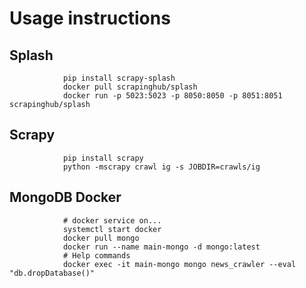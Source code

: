 # Usage instructions
## Splash
				
				pip install scrapy-splash
				docker pull scrapinghub/splash
				docker run -p 5023:5023 -p 8050:8050 -p 8051:8051 scrapinghub/splash

## Scrapy

				pip install scrapy
				python -mscrapy crawl ig -s JOBDIR=crawls/ig

## MongoDB Docker 

				# docker service on...
				systemctl start docker
				docker pull mongo
				docker run --name main-mongo -d mongo:latest
				# Help commands
				docker exec -it main-mongo mongo news_crawler --eval "db.dropDatabase()"
